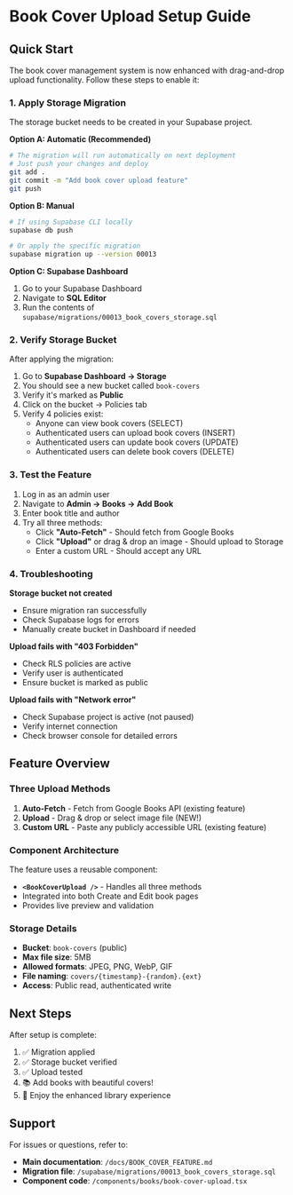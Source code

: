 # Book Cover Upload Setup Guide

## Quick Start

The book cover management system is now enhanced with drag-and-drop upload functionality. Follow these steps to enable it:

### 1. Apply Storage Migration

The storage bucket needs to be created in your Supabase project.

**Option A: Automatic (Recommended)**
```bash
# The migration will run automatically on next deployment
# Just push your changes and deploy
git add .
git commit -m "Add book cover upload feature"
git push
```

**Option B: Manual**
```bash
# If using Supabase CLI locally
supabase db push

# Or apply the specific migration
supabase migration up --version 00013
```

**Option C: Supabase Dashboard**
1. Go to your Supabase Dashboard
2. Navigate to **SQL Editor**
3. Run the contents of `supabase/migrations/00013_book_covers_storage.sql`

### 2. Verify Storage Bucket

After applying the migration:

1. Go to **Supabase Dashboard → Storage**
2. You should see a new bucket called `book-covers`
3. Verify it's marked as **Public**
4. Click on the bucket → Policies tab
5. Verify 4 policies exist:
   - Anyone can view book covers (SELECT)
   - Authenticated users can upload book covers (INSERT)
   - Authenticated users can update book covers (UPDATE)
   - Authenticated users can delete book covers (DELETE)

### 3. Test the Feature

1. Log in as an admin user
2. Navigate to **Admin → Books → Add Book**
3. Enter book title and author
4. Try all three methods:
   - Click **"Auto-Fetch"** - Should fetch from Google Books
   - Click **"Upload"** or drag & drop an image - Should upload to Storage
   - Enter a custom URL - Should accept any URL

### 4. Troubleshooting

**Storage bucket not created**
- Ensure migration ran successfully
- Check Supabase logs for errors
- Manually create bucket in Dashboard if needed

**Upload fails with "403 Forbidden"**
- Check RLS policies are active
- Verify user is authenticated
- Ensure bucket is marked as public

**Upload fails with "Network error"**
- Check Supabase project is active (not paused)
- Verify internet connection
- Check browser console for detailed errors

## Feature Overview

### Three Upload Methods

1. **Auto-Fetch** - Fetch from Google Books API (existing feature)
2. **Upload** - Drag & drop or select image file (NEW!)
3. **Custom URL** - Paste any publicly accessible URL (existing feature)

### Component Architecture

The feature uses a reusable component:
- **`<BookCoverUpload />`** - Handles all three methods
- Integrated into both Create and Edit book pages
- Provides live preview and validation

### Storage Details

- **Bucket**: `book-covers` (public)
- **Max file size**: 5MB
- **Allowed formats**: JPEG, PNG, WebP, GIF
- **File naming**: `covers/{timestamp}-{random}.{ext}`
- **Access**: Public read, authenticated write

## Next Steps

After setup is complete:

1. ✅ Migration applied
2. ✅ Storage bucket verified
3. ✅ Upload tested
4. 📚 Add books with beautiful covers!
5. 🎨 Enjoy the enhanced library experience

## Support

For issues or questions, refer to:
- **Main documentation**: `/docs/BOOK_COVER_FEATURE.md`
- **Migration file**: `/supabase/migrations/00013_book_covers_storage.sql`
- **Component code**: `/components/books/book-cover-upload.tsx`




